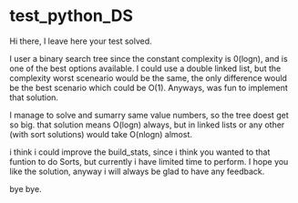 # test_python_DS
Hi there,  I leave here your test solved.

I user a binary search tree since the constant complexity is 0(logn), and is one of the best options available. I could use a double linked list, but the complexity worst sceneario would be the same, the only difference would be the best scenario which could be O(1).  Anyways, was fun to implement that solution. 

I manage to solve and sumarry same value numbers, so the tree doest get so big. that solution means O(logn) always, but in linked lists or any other (with sort solutions) would take O(nlogn) almost. 

i think i could improve the build_stats, since i think you wanted to that funtion to do Sorts, but currently i have limited time to perform. I hope you like the solution, anyway i will always be glad to have any feedback. 

bye bye. 
